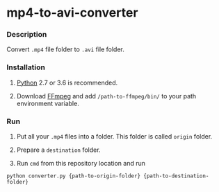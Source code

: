 # mp4-to-avi-converter

### Description

Convert `.mp4` file folder to `.avi` file folder.

### Installation

1. [Python](https://www.python.org/downloads/) 2.7 or 3.6 is recommended.

2. Download [FFmpeg](https://ffmpeg.org/) and add `/path-to-ffmpeg/bin/` to your path environment variable.

### Run

1. Put all your `.mp4` files into a folder. This folder is called `origin` folder.

2. Prepare a `destination` folder.

3. Run `cmd` from this repository location and run

```
python converter.py {path-to-origin-folder} {path-to-destination-folder}
```
